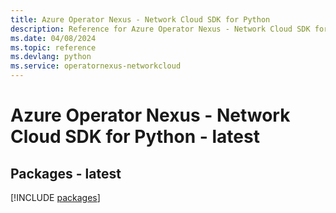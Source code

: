 ```yaml
---
title: Azure Operator Nexus - Network Cloud SDK for Python
description: Reference for Azure Operator Nexus - Network Cloud SDK for Python
ms.date: 04/08/2024
ms.topic: reference
ms.devlang: python
ms.service: operatornexus-networkcloud
---
```

# Azure Operator Nexus - Network Cloud SDK for Python - latest
## Packages - latest
[!INCLUDE [packages](operator-nexus---network-cloud-index.md)]